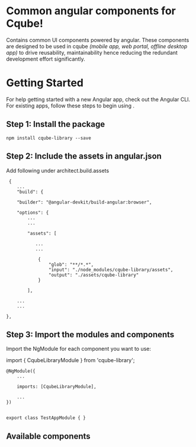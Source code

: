 # Common angular components for Cqube!
Contains common UI components powered by angular. These components are designed to be used in cqube *(mobile app, web portal, offline desktop app)* to drive reusability, maintainability hence reducing the redundant development effort significantly.

# Getting Started
For help getting started with a new Angular app, check out the Angular CLI.
For existing apps, follow these steps to begin using .

## Step 1: Install the package

    npm install cqube-library --save

## Step 2: Include the assets in angular.json
   
  Add following under architect.build.assets

     {
	    ...
	    "build": {
	    
	    "builder": "@angular-devkit/build-angular:browser",
	    
	    "options": {
		    ...
		    ...
    
		    "assets": [
		    
			   ...
			   ...
			    
			    {
				    "glob": "**/*.*",
				    "input": "./node_modules/cqube-library/assets",
				    "output": "./assets/cqube-library"
			    }
		    
		    ],
	    
	    ...
	    ...
    
    },

  

## Step 3: Import the modules and components
Import the NgModule for each component you want to use:
       
import { CqubeLibraryModule } from 'cqube-library';
    
    @NgModule({
	    ...
	    
	    imports: [CqubeLibraryModule],
	    
	    ...
    })

  
    export class TestAppModule { }

## Available components
